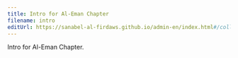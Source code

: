 ```yaml
---
title: Intro for Al-Eman Chapter
filename: intro
editUrl: https://sanabel-al-firdaws.github.io/admin-en/index.html#/collections/al-eman-en/entries/intro
---
```

Intro for Al-Eman Chapter.




